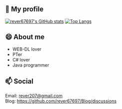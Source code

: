 ## 📢 My profile

[![rever67697's GitHub stats](https://github-readme-stats.vercel.app/api?username=rever67697&show_icons=true&hide_border=true&include_all_commits=true)](https://github.com/anuraghazra/github-readme-stats)    [![Top Langs](https://github-readme-stats.vercel.app/api/top-langs/?username=rever67697&layout=compact&hide_border=true)](https://github.com/anuraghazra/github-readme-stats)

## 😄 About me

* WEB-DL lover
* PTer
* C# lover
* Java programmer

## 📫 Social

Email: rever207@gmail.com  
Blog: https://github.com/rever67697/Blog/discussions

<!--
**rever67697/rever67697** is a ✨ _special_ ✨ repository because its `README.md` (this file) appears on your GitHub profile.

Here are some ideas to get you started:

- 🔭 I’m currently working on ...
- 🌱 I’m currently learning ...
- 👯 I’m looking to collaborate on ...
- 🤔 I’m looking for help with ...
- 💬 Ask me about ...
- 📫 How to reach me: ...
- 😄 Pronouns: ...
- ⚡ Fun fact: ...
-->
